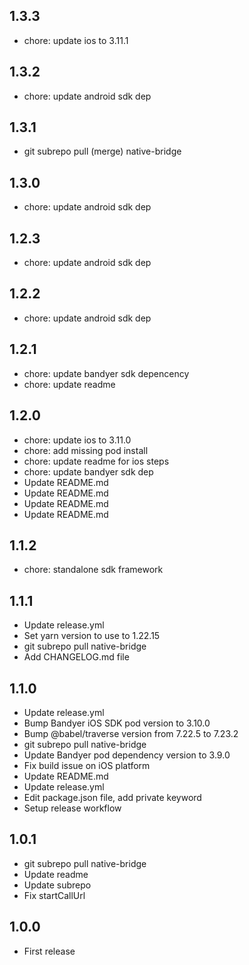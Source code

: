 ## 1.3.3

- chore: update ios to 3.11.1

## 1.3.2

- chore: update android sdk dep

## 1.3.1

- git subrepo pull (merge) native-bridge

## 1.3.0

- chore: update android sdk dep

## 1.2.3

- chore: update android sdk dep

## 1.2.2

- chore: update android sdk dep

## 1.2.1

- chore: update bandyer sdk depencency
- chore: update readme

## 1.2.0

- chore: update ios to 3.11.0
- chore: add missing pod install
- chore: update readme for ios steps
- chore: update bandyer sdk dep
- Update README.md
- Update README.md
- Update README.md
- Update README.md

## 1.1.2

- chore: standalone sdk framework

## 1.1.1

- Update release.yml
- Set yarn version to use to 1.22.15
- git subrepo pull native-bridge
- Add CHANGELOG.md file

## 1.1.0

- Update release.yml
- Bump Bandyer iOS SDK pod version to 3.10.0
- Bump @babel/traverse version from 7.22.5 to 7.23.2
- git subrepo pull native-bridge
- Update Bandyer pod dependency version to 3.9.0
- Fix build issue on iOS platform
- Update README.md
- Update release.yml
- Edit package.json file, add private keyword
- Setup release workflow

## 1.0.1

- git subrepo pull native-bridge
- Update readme
- Update subrepo
- Fix startCallUrl

## 1.0.0

- First release
